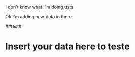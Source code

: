 I don't know what I'm doing
ttsts


Ok I'm adding new data in there

##test#
# Insert your data here to teste 


